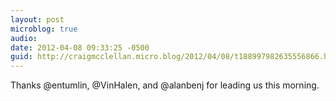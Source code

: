 ```yaml
---
layout: post
microblog: true
audio: 
date: 2012-04-08 09:33:25 -0500
guid: http://craigmcclellan.micro.blog/2012/04/08/t188997982635556866.html
---
```

Thanks @entumlin, @VinHalen, and @alanbenj for leading us this morning.
